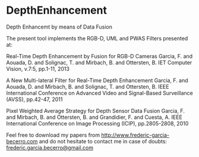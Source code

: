 # DepthEnhancement
Depth Enhancemt by means of Data Fusion

The present tool implements the RGB-D, UML and PWAS Filters presented at:

Real-Time Depth Enhancement by Fusion for RGB-D Cameras
Garcia, F. and Aouada, D. and Solignac, T. and Mirbach, B. and Ottersten, B.
IET Computer Vision, v.7:5, pp.1-11, 2013

A New Multi-lateral Filter for Real-Time Depth Enhancement
Garcia, F. and Aouada, D. and Mirbach, B. and Solignac, T. and Ottersten, B.
IEEE International Conference on Advanced Video and Signal-Based Surveillance (AVSS), pp.42-47, 2011

Pixel Weighted Average Strategy for Depth Sensor Data Fusion
Garcia, F. and Mirbach, B. and Ottersten, B. and Grandidier, F. and Cuesta, A.
IEEE International Conference on Image Processing (ICIP), pp.2805-2808, 2010

Feel free to download my papers from http://www.frederic-garcia-becerro.com and do not hesitate to contact me in case of doubts: frederic.garcia.becerro@gmail.com
